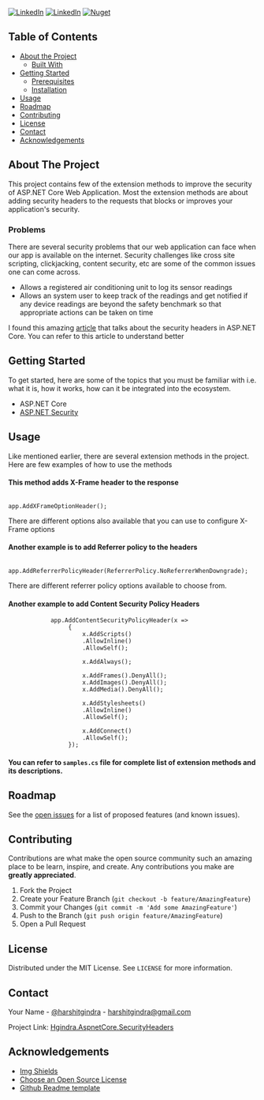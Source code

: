 <!-- PROJECT SHIELDS -->
<!--
*** I'm using markdown "reference style" links for readability.
*** Reference links are enclosed in brackets [ ] instead of parentheses ( ).
*** See the bottom of this document for the declaration of the reference variables
*** for contributors-url, forks-url, etc. This is an optional, concise syntax you may use.
*** https://www.markdownguide.org/basic-syntax/#reference-style-links
*** reference: https://github.com/othneildrew/Best-README-Template/edit/master/README.md
-->

[![LinkedIn][license-shield]][license-url]
[![LinkedIn][linkedin-shield]][linkedin-url]
[![Nuget](https://img.shields.io/nuget/v/Hgindra.AspnetCore.SecurityHeaders)](https://www.nuget.org/packages/Hgindra.AspnetCore.SecurityHeaders/)

<!-- TABLE OF CONTENTS -->
## Table of Contents

* [About the Project](#about-the-project)
  * [Built With](#built-with)
* [Getting Started](#getting-started)
  * [Prerequisites](#prerequisites)
  * [Installation](#installation)
* [Usage](#usage)
* [Roadmap](#roadmap)
* [Contributing](#contributing)
* [License](#license)
* [Contact](#contact)
* [Acknowledgements](#acknowledgements)



<!-- ABOUT THE PROJECT -->
## About The Project

This project contains few of the extension methods to improve the security of ASP.NET Core Web Application. Most the extension methods are about adding security headers to the requests that blocks or improves your application's security.

### Problems
There are several security problems that our web application can face when our app is available on the internet. Security challenges like cross site scripting, clickjacking, content security, etc are some of the common issues one can come across.

* Allows a registered air conditioning unit to log its sensor readings
* Allows an system user to keep track of the readings and get notified if any device readings are beyond the safety benchmark so that appropriate actions can be taken on time

I found this amazing [article](https://blog.elmah.io/the-asp-net-core-security-headers-guide/) that talks about the security headers in ASP.NET Core. You can refer to this article to understand better


<!-- GETTING STARTED -->
## Getting Started

To get started, here are some of the topics that you must be familiar with i.e. what it is, how it works, how can it be integrated into the ecosystem.

*  ASP.NET Core
* [ASP.NET Security](https://docs.microsoft.com/en-us/aspnet/core/security/?view=aspnetcore-5.0)

## Usage

Like mentioned earlier, there are several extension methods in the project. Here are few examples of how to use the methods

#### This method adds X-Frame header to the response
```

app.AddXFrameOptionHeader();

```
There are different options also available that you can use to configure X-Frame options

#### Another example is to add Referrer policy to the headers
```

app.AddReferrerPolicyHeader(ReferrerPolicy.NoReferrerWhenDowngrade);

```
There are different referrer policy options available to choose from.

#### Another example to add Content Security Policy Headers

```
            app.AddContentSecurityPolicyHeader(x =>
                 {
                     x.AddScripts()
                     .AllowInline()
                     .AllowSelf();

                     x.AddAlways();

                     x.AddFrames().DenyAll();
                     x.AddImages().DenyAll();
                     x.AddMedia().DenyAll();

                     x.AddStylesheets()
                     .AllowInline()
                     .AllowSelf();

                     x.AddConnect()
                     .AllowSelf();
                 }); 
```



#### You can refer to `samples.cs` file for complete list of extension methods and its descriptions.


<!-- ROADMAP -->
## Roadmap

See the [open issues](https://github.com/harshitgindra/Hgindra.AspnetCore/issues) for a list of proposed features (and known issues).


<!-- CONTRIBUTING -->
## Contributing

Contributions are what make the open source community such an amazing place to be learn, inspire, and create. Any contributions you make are **greatly appreciated**.

1. Fork the Project
2. Create your Feature Branch (`git checkout -b feature/AmazingFeature`)
3. Commit your Changes (`git commit -m 'Add some AmazingFeature'`)
4. Push to the Branch (`git push origin feature/AmazingFeature`)
5. Open a Pull Request



<!-- LICENSE -->
## License

Distributed under the MIT License. See `LICENSE` for more information.


<!-- CONTACT -->
## Contact

Your Name - [@harshitgindra](https://twitter.com/harshitgindra) - harshitgindra@gmail.com

Project Link: [Hgindra.AspnetCore.SecurityHeaders](https://github.com/harshitgindra/Hgindra.AspnetCore/tree/main/Hgindra.AspnetCore.SecurityHeaders)

<!-- ACKNOWLEDGEMENTS -->
## Acknowledgements
* [Img Shields](https://shields.io)
* [Choose an Open Source License](https://choosealicense.com)
* [Github Readme template](https://github.com/othneildrew/Best-README-Template)




<!-- MARKDOWN LINKS & IMAGES -->
<!-- https://www.markdownguide.org/basic-syntax/#reference-style-links -->


[license-shield]: https://img.shields.io/github/license/harshitgindra/Hgindra.AspnetCore?style=flat-square
[license-url]: https://github.com/harshitgindra/Hgindra.AspnetCore/blob/main/LICENSE

[linkedin-shield]: https://img.shields.io/badge/-LinkedIn-black.svg?style=flat-square&logo=linkedin&colorB=555
[linkedin-url]: https://linkedin.com/in/harshit-gindra
